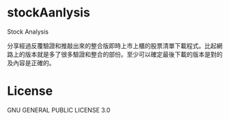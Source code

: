 # stockAanlysis
Stock Analysis

分享經過反覆驗證和推敲出來的整合版即時上市上櫃的股票清單下載程式。比起網路上的版本就是多了很多驗證和整合的部份。至少可以確定最後下載的版本是對的及內容是正確的。

# License
GNU GENERAL PUBLIC LICENSE 3.0
